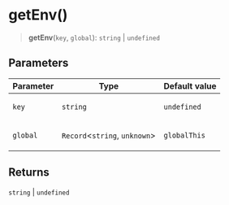 # getEnv()

> **getEnv**(`key`, `global`): `string` \| `undefined`

## Parameters

<table>
<thead>
<tr>
<th>Parameter</th>
<th>Type</th>
<th>Default value</th>
</tr>
</thead>
<tbody>
<tr>
<td>

`key`

</td>
<td>

`string`

</td>
<td>

`undefined`

</td>
</tr>
<tr>
<td>

`global`

</td>
<td>

`Record`\<`string`, `unknown`\>

</td>
<td>

`globalThis`

</td>
</tr>
</tbody>
</table>

## Returns

`string` \| `undefined`
